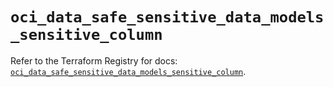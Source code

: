 # `oci_data_safe_sensitive_data_models_sensitive_column`

Refer to the Terraform Registry for docs: [`oci_data_safe_sensitive_data_models_sensitive_column`](https://registry.terraform.io/providers/oracle/oci/6.18.0/docs/resources/data_safe_sensitive_data_models_sensitive_column).
